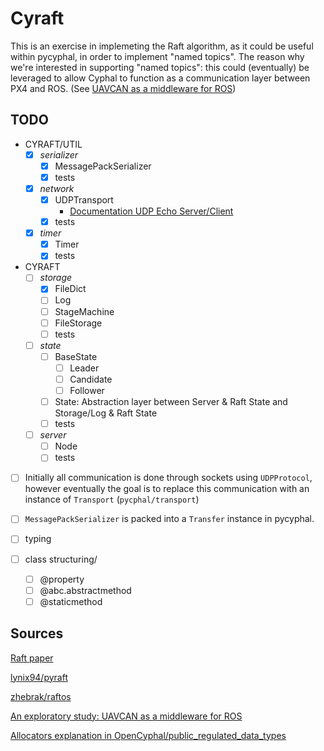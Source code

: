 # Cyraft

This is an exercise in implemeting the Raft algorithm, as it could be useful within pycyphal, in order to implement "named topics". The reason why we're interested in supporting "named topics": this could (eventually) be leveraged to allow Cyphal to function as a communication layer between PX4 and ROS. (See [UAVCAN as a middleware for ROS](https://forum.opencyphal.org/t/an-exploratory-study-uavcan-as-a-middleware-for-ros/872))

## TODO

- CYRAFT/UTIL
  - [x] *serializer*
    - [x] MessagePackSerializer
    - [x] tests
  - [x] *network*
    - [x] UDPTransport
      - [Documentation UDP Echo Server/Client](https://docs.python.org/3/library/asyncio-protocol.html#udp-echo-server)
    - [x] tests
  - [x] *timer*
    - [x] Timer
    - [x] tests
- CYRAFT
  - [ ] *storage*
    - [x] FileDict
    - [ ] Log
    - [ ] StageMachine
    - [ ] FileStorage
    - [ ] tests
  - [ ] *state*
    - [ ] BaseState
      - [ ] Leader
      - [ ] Candidate
      - [ ] Follower
    - [ ] State: Abstraction layer between Server & Raft State and Storage/Log & Raft State
    - [ ] tests
  - [ ] *server*
    - [ ] Node
    - [ ] tests

- [ ] Initially all communication is done through sockets using `UDPProtocol`, however eventually the goal is to replace this communication with an instance of `Transport` (`pycphal/transport`)
- [ ] `MessagePackSerializer` is packed into a `Transfer` instance in pycyphal.

- [ ] typing
- [ ] class structuring/
  - [ ] @property
  - [ ] @abc.abstractmethod
  - [ ] @staticmethod

## Sources

[Raft paper](https://raft.github.io/raft.pdf)

[lynix94/pyraft](https://github.com/lynix94/pyraft)

[zhebrak/raftos](https://github.com/zhebrak/raftos)

[An exploratory study: UAVCAN as a middleware for ROS](https://forum.opencyphal.org/t/an-exploratory-study-uavcan-as-a-middleware-for-ros/872)

[Allocators explanation in OpenCyphal/public_regulated_data_types](https://github.com/OpenCyphal/public_regulated_data_types/blob/master/uavcan/pnp/8165.NodeIDAllocationData.2.0.dsdl)

